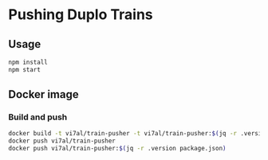 Pushing Duplo Trains
====================


Usage
-----

```bash
npm install
npm start
```

Docker image
------------

### Build and push

```bash
docker build -t vi7al/train-pusher -t vi7al/train-pusher:$(jq -r .version package.json) .
docker push vi7al/train-pusher
docker push vi7al/train-pusher:$(jq -r .version package.json)
```
